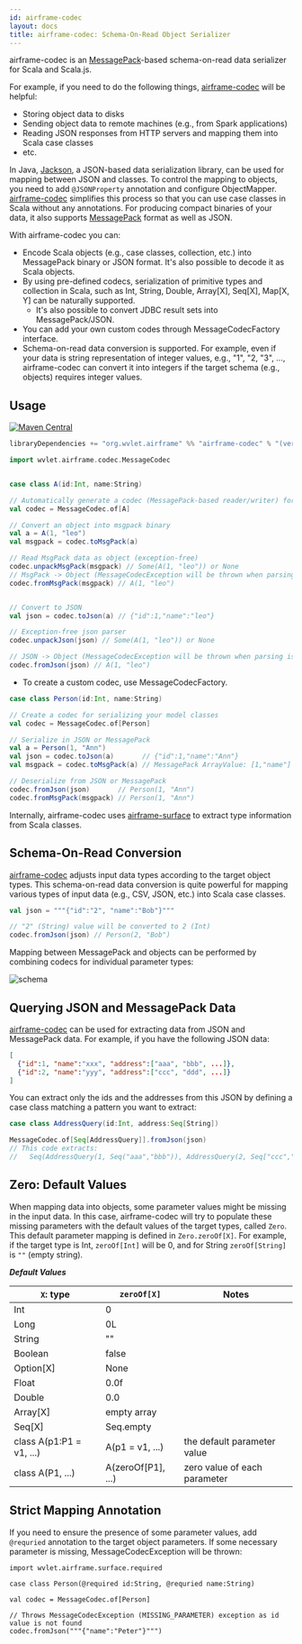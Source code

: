 ```yaml
---
id: airframe-codec
layout: docs
title: airframe-codec: Schema-On-Read Object Serializer
---
```


airframe-codec is an [MessagePack](https://msgpack.org)-based schema-on-read data serializer for Scala and Scala.js.

For example, if you need to do the following things, [airframe-codec](airframe-codec.md) will be helpful:  
- Storing object data to disks
- Sending object data to remote machines (e.g., from Spark applications)
- Reading JSON responses from HTTP servers and mapping them into Scala case classes
- etc. 

In Java, [Jackson](https://github.com/FasterXML/jackson), a JSON-based data serialization library, can be used for mapping between JSON and classes. To control the mapping to objects, you need to add `@JSONProperty` annotation and configure ObjectMapper. [airframe-codec](airframe-codec.md) simplifies this process so that you can use case classes in Scala without any annotations. For producing compact binaries of your data, it also supports [MessagePack](https://msgpack.org) format as well as JSON. 


With airframe-codec you can:
- Encode Scala objects (e.g., case classes, collection, etc.) into MessagePack binary or JSON format. It's also possible to decode it as Scala objects. 
- By using pre-defined codecs, serialization of primitive types and collection in Scala, such as Int, String, Double, Array[X], Seq[X], Map[X, Y] can be naturally supported. 
  - It's also possible to convert JDBC result sets into MessagePack/JSON.
- You can add your own custom codes through MessageCodecFactory interface.
- Schema-on-read data conversion is supported. For example, even if your data is string representation of integer values, e.g., "1", "2, "3", ..., 
airframe-codec can convert it into integers if the target schema (e.g., objects) requires integer values. 


## Usage

[![Maven Central](https://maven-badges.herokuapp.com/maven-central/org.wvlet.airframe/airframe-codec_2.12/badge.svg)](https://maven-badges.herokuapp.com/maven-central/org.wvlet.airframe/airframe-codec_2.12/)

```scala
libraryDependencies += "org.wvlet.airframe" %% "airframe-codec" % "(version)"
```


```scala
import wvlet.airframe.codec.MessageCodec


case class A(id:Int, name:String)

// Automatically generate a codec (MessagePack-based reader/writer) for A
val codec = MessageCodec.of[A]

// Convert an object into msgpack binary
val a = A(1, "leo")
val msgpack = codec.toMsgPack(a)

// Read MsgPack data as object (exception-free)
codec.unpackMsgPack(msgpack) // Some(A(1, "leo")) or None
// MsgPack -> Object (MessageCodecException will be thrown when parsing is failed)
codec.fromMsgPack(msgpack) // A(1, "leo")


// Convert to JSON
val json = codec.toJson(a) // {"id":1,"name":"leo"}

// Exception-free json parser
codec.unpackJson(json) // Some(A(1, "leo")) or None

// JSON -> Object (MessageCodecException will be thrown when parsing is failed)
codec.fromJson(json) // A(1, "leo")
```

- To create a custom codec, use MessageCodecFactory.


```scala
case class Person(id:Int, name:String)

// Create a codec for serializing your model classes
val codec = MessageCodec.of[Person]

// Serialize in JSON or MessagePack
val a = Person(1, "Ann")
val json = codec.toJson(a)       // {"id":1,"name":"Ann"}
val msgpack = codec.toMsgPack(a) // MessagePack ArrayValue: [1,"name"]

// Deserialize from JSON or MessagePack
codec.fromJson(json)       // Person(1, "Ann")
codec.fromMsgPack(msgpack) // Person(1, "Ann")
```


Internally, airframe-codec uses [airframe-surface](airframe-surface.md) to extract type information from Scala classes.  

## Schema-On-Read Conversion

[airframe-codec](airframe-codec.md) adjusts input data types according to the target object types.
This schema-on-read data conversion is quite powerful for mapping various types of input data (e.g., CSV, JSON, etc.) into Scala case classes.

```scala
val json = """{"id":"2", "name":"Bob"}"""

// "2" (String) value will be converted to 2 (Int)   
codec.fromJson(json) // Person(2, "Bob") 
```

Mapping between MessagePack and objects can be performed by combining codecs for individual parameter types:

![schema](../img/airframe-codec/schema-on-read.png)

## Querying JSON and MessagePack Data 

[airframe-codec](airframe-codec.md) can be used for extracting data from JSON and MessagePack data. For example, if you have the following JSON data:

```json
[
  {"id":1, "name":"xxx", "address":["aaa", "bbb", ...]},
  {"id":2, "name":"yyy", "address":["ccc", "ddd", ...]}
]
```

You can extract only the ids and the addresses from this JSON by defining a case class matching
a pattern you want to extract: 

```scala
case class AddressQuery(id:Int, address:Seq[String])

MessageCodec.of[Seq[AddressQuery]].fromJson(json)
// This code extracts:
//   Seq(AddressQuery(1, Seq("aaa","bbb")), AddressQuery(2, Seq["ccc","ddd"]))
``` 


## Zero: Default Values 

When mapping data into objects, some parameter values might be missing in the input data. In this case, airframe-codec will try to populate these missing parameters with the default values of the target types, called `Zero`. This default parameter mapping is defined in `Zero.zeroOf[X]`. For example, if the target type is Int, `zeroOf[Int]` will be 0, and for String `zeroOf[String]` is `""` (empty string).

___Default Values___

| `X`: type | `zeroOf[X]` | Notes |
|------|---------|----|
| Int  | 0       |   |
| Long  | 0L       | |
| String | "" | |
| Boolean | false | |
| Option[X] | None | |
| Float | 0.0f | |
| Double | 0.0 | |
| Array[X] | empty array | |
| Seq[X] | Seq.empty | |
| class A(p1:P1 = v1, ...) | A(p1 = v1, ...) | the default parameter value|
| class A(P1, ...) | A(zeroOf[P1], ...) | zero value of each parameter |

## Strict Mapping Annotation

If you need to ensure the presence of some parameter values, add `@requried` annotation to the target object parameters. If some necessary parameter is missing, MessageCodecException will be thrown:

```scals
import wvlet.airframe.surface.required

case class Person(@required id:String, @requried name:String)

val codec = MessageCodec.of[Person]

// Throws MessageCodecException (MISSING_PARAMETER) exception as id value is not found
codec.fromJson("""{"name":"Peter"}""")

```
